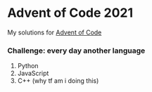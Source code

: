 # Advent of Code 2021

My solutions for [Advent of Code](https://adventofcode.com/)

### Challenge: every day another language
1. Python
2. JavaScript
3. C++ (why tf am i doing this)
